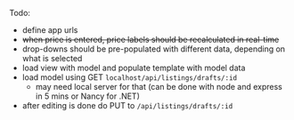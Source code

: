 Todo:
 * define app urls
 * ~~when price is entered, price labels should be recalculated in real-time~~
 * drop-downs should be pre-populated with different data, depending on what is selected
 * load view with model and populate template with model data
 * load model using GET `localhost/api/listings/drafts/:id`
     - may need local server for that (can be done with node and express in 5 mins or Nancy for .NET)
 * after editing is done do PUT to `/api/listings/drafts/:id`

